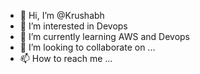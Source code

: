 - 👋 Hi, I’m @Krushabh
- 👀 I’m interested in Devops 
- 🌱 I’m currently learning AWS and Devops 
- 💞️ I’m looking to collaborate on ...
- 📫 How to reach me ...

<!---
Krushabh/Krushabh is a ✨ special ✨ repository because its `README.md` (this file) appears on your GitHub profile.
You can click the Preview link to take a look at your changes.
--->
